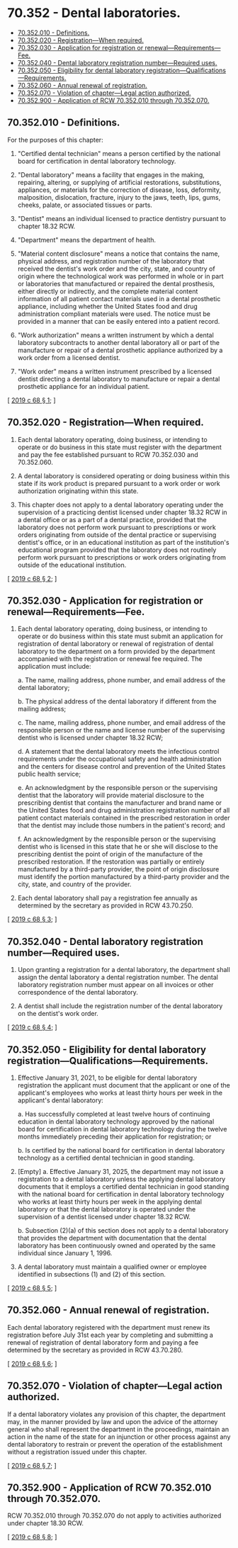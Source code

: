 # 70.352 - Dental laboratories.
* [70.352.010 - Definitions.](#70352010---definitions)
* [70.352.020 - Registration—When required.](#70352020---registrationwhen-required)
* [70.352.030 - Application for registration or renewal—Requirements—Fee.](#70352030---application-for-registration-or-renewalrequirementsfee)
* [70.352.040 - Dental laboratory registration number—Required uses.](#70352040---dental-laboratory-registration-numberrequired-uses)
* [70.352.050 - Eligibility for dental laboratory registration—Qualifications—Requirements.](#70352050---eligibility-for-dental-laboratory-registrationqualificationsrequirements)
* [70.352.060 - Annual renewal of registration.](#70352060---annual-renewal-of-registration)
* [70.352.070 - Violation of chapter—Legal action authorized.](#70352070---violation-of-chapterlegal-action-authorized)
* [70.352.900 - Application of RCW  70.352.010 through  70.352.070.](#70352900---application-of-rcw--70352010-through--70352070)
## 70.352.010 - Definitions.
For the purposes of this chapter:

1. "Certified dental technician" means a person certified by the national board for certification in dental laboratory technology.

2. "Dental laboratory" means a facility that engages in the making, repairing, altering, or supplying of artificial restorations, substitutions, appliances, or materials for the correction of disease, loss, deformity, malposition, dislocation, fracture, injury to the jaws, teeth, lips, gums, cheeks, palate, or associated tissues or parts.

3. "Dentist" means an individual licensed to practice dentistry pursuant to chapter 18.32 RCW.

4. "Department" means the department of health.

5. "Material content disclosure" means a notice that contains the name, physical address, and registration number of the laboratory that received the dentist's work order and the city, state, and country of origin where the technological work was performed in whole or in part or laboratories that manufactured or repaired the dental prosthesis, either directly or indirectly, and the complete material content information of all patient contact materials used in a dental prosthetic appliance, including whether the United States food and drug administration compliant materials were used. The notice must be provided in a manner that can be easily entered into a patient record.

6. "Work authorization" means a written instrument by which a dental laboratory subcontracts to another dental laboratory all or part of the manufacture or repair of a dental prosthetic appliance authorized by a work order from a licensed dentist.

7. "Work order" means a written instrument prescribed by a licensed dentist directing a dental laboratory to manufacture or repair a dental prosthetic appliance for an individual patient.

\[ [2019 c 68 § 1](http://lawfilesext.leg.wa.gov/biennium/2019-20/Pdf/Bills/Session%20Laws/House/1177.SL.pdf?cite=2019%20c%2068%20§%201); \]

## 70.352.020 - Registration—When required.
1. Each dental laboratory operating, doing business, or intending to operate or do business in this state must register with the department and pay the fee established pursuant to RCW 70.352.030 and 70.352.060.

2. A dental laboratory is considered operating or doing business within this state if its work product is prepared pursuant to a work order or work authorization originating within this state.

3. This chapter does not apply to a dental laboratory operating under the supervision of a practicing dentist licensed under chapter 18.32 RCW in a dental office or as a part of a dental practice, provided that the laboratory does not perform work pursuant to prescriptions or work orders originating from outside of the dental practice or supervising dentist's office, or in an educational institution as part of the institution's educational program provided that the laboratory does not routinely perform work pursuant to prescriptions or work orders originating from outside of the educational institution.

\[ [2019 c 68 § 2](http://lawfilesext.leg.wa.gov/biennium/2019-20/Pdf/Bills/Session%20Laws/House/1177.SL.pdf?cite=2019%20c%2068%20§%202); \]

## 70.352.030 - Application for registration or renewal—Requirements—Fee.
1. Each dental laboratory operating, doing business, or intending to operate or do business within this state must submit an application for registration of dental laboratory or renewal of registration of dental laboratory to the department on a form provided by the department accompanied with the registration or renewal fee required. The application must include:

    a. The name, mailing address, phone number, and email address of the dental laboratory;

    b. The physical address of the dental laboratory if different from the mailing address;

    c. The name, mailing address, phone number, and email address of the responsible person or the name and license number of the supervising dentist who is licensed under chapter 18.32 RCW;

    d. A statement that the dental laboratory meets the infectious control requirements under the occupational safety and health administration and the centers for disease control and prevention of the United States public health service;

    e. An acknowledgment by the responsible person or the supervising dentist that the laboratory will provide material disclosure to the prescribing dentist that contains the manufacturer and brand name or the United States food and drug administration registration number of all patient contact materials contained in the prescribed restoration in order that the dentist may include those numbers in the patient's record; and

    f. An acknowledgment by the responsible person or the supervising dentist who is licensed in this state that he or she will disclose to the prescribing dentist the point of origin of the manufacture of the prescribed restoration. If the restoration was partially or entirely manufactured by a third-party provider, the point of origin disclosure must identify the portion manufactured by a third-party provider and the city, state, and country of the provider.

2. Each dental laboratory shall pay a registration fee annually as determined by the secretary as provided in RCW 43.70.250.

\[ [2019 c 68 § 3](http://lawfilesext.leg.wa.gov/biennium/2019-20/Pdf/Bills/Session%20Laws/House/1177.SL.pdf?cite=2019%20c%2068%20§%203); \]

## 70.352.040 - Dental laboratory registration number—Required uses.
1. Upon granting a registration for a dental laboratory, the department shall assign the dental laboratory a dental registration number. The dental laboratory registration number must appear on all invoices or other correspondence of the dental laboratory.

2. A dentist shall include the registration number of the dental laboratory on the dentist's work order.

\[ [2019 c 68 § 4](http://lawfilesext.leg.wa.gov/biennium/2019-20/Pdf/Bills/Session%20Laws/House/1177.SL.pdf?cite=2019%20c%2068%20§%204); \]

## 70.352.050 - Eligibility for dental laboratory registration—Qualifications—Requirements.
1. Effective January 31, 2021, to be eligible for dental laboratory registration the applicant must document that the applicant or one of the applicant's employees who works at least thirty hours per week in the applicant's dental laboratory:

    a. Has successfully completed at least twelve hours of continuing education in dental laboratory technology approved by the national board for certification in dental laboratory technology during the twelve months immediately preceding their application for registration; or

    b. Is certified by the national board for certification in dental laboratory technology as a certified dental technician in good standing.

2. [Empty]
    a. Effective January 31, 2025, the department may not issue a registration to a dental laboratory unless the applying dental laboratory documents that it employs a certified dental technician in good standing with the national board for certification in dental laboratory technology who works at least thirty hours per week in the applying dental laboratory or that the dental laboratory is operated under the supervision of a dentist licensed under chapter 18.32 RCW.

    b. Subsection (2)(a) of this section does not apply to a dental laboratory that provides the department with documentation that the dental laboratory has been continuously owned and operated by the same individual since January 1, 1996.

3. A dental laboratory must maintain a qualified owner or employee identified in subsections (1) and (2) of this section.

\[ [2019 c 68 § 5](http://lawfilesext.leg.wa.gov/biennium/2019-20/Pdf/Bills/Session%20Laws/House/1177.SL.pdf?cite=2019%20c%2068%20§%205); \]

## 70.352.060 - Annual renewal of registration.
Each dental laboratory registered with the department must renew its registration before July 31st each year by completing and submitting a renewal of registration of dental laboratory form and paying a fee determined by the secretary as provided in RCW 43.70.280.

\[ [2019 c 68 § 6](http://lawfilesext.leg.wa.gov/biennium/2019-20/Pdf/Bills/Session%20Laws/House/1177.SL.pdf?cite=2019%20c%2068%20§%206); \]

## 70.352.070 - Violation of chapter—Legal action authorized.
If a dental laboratory violates any provision of this chapter, the department may, in the manner provided by law and upon the advice of the attorney general who shall represent the department in the proceedings, maintain an action in the name of the state for an injunction or other process against any dental laboratory to restrain or prevent the operation of the establishment without a registration issued under this chapter.

\[ [2019 c 68 § 7](http://lawfilesext.leg.wa.gov/biennium/2019-20/Pdf/Bills/Session%20Laws/House/1177.SL.pdf?cite=2019%20c%2068%20§%207); \]

## 70.352.900 - Application of RCW  70.352.010 through  70.352.070.
RCW 70.352.010 through 70.352.070 do not apply to activities authorized under chapter 18.30 RCW.

\[ [2019 c 68 § 8](http://lawfilesext.leg.wa.gov/biennium/2019-20/Pdf/Bills/Session%20Laws/House/1177.SL.pdf?cite=2019%20c%2068%20§%208); \]

